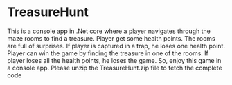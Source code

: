# TreasureHunt
This is a console app in .Net core where a player navigates through the maze rooms to find a treasure.
Player get some health points. 
The rooms are full of surprises. 
If player is captured in a trap, he loses one health point.
Player can win the game by finding the treasure in one of the rooms.
If player loses all the health points, he loses the game.
So, enjoy this game in a console app.
Please unzip the TreasureHunt.zip file to fetch the complete code
